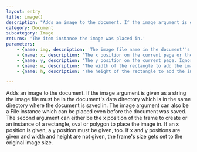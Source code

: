 ```yaml
---
layout: entry
title: image()
description: "Adds an image to the document. If the image argument is given as a string the image file must be in the document's\ndata directory which is in the same directory where the document is saved in. The image argument can also be a File\ninstance which can be placed even before the document was saved.\nThe second argument can either be the x position of the frame to create or an instance of a rectangle,\noval or polygon to place the image in. If an x position is given, a y position must be given, too.\nIf x and y positions are given and width and height are not given, the frame's size gets set to the original image size."
category: Document
subcategory: Image
returns: 'The item instance the image was placed in.'
parameters:
    - {name: img, description: 'The image file name in the document''s data directory or a File instance'}
    - {name: x, description: 'The x position on the current page or the item instance to place the image in'}
    - {name: y, description: 'The y position on the current page. Ignored if x is not a number.'}
    - {name: w, description: 'The width of the rectangle to add the image to. Ignored if x is not a number.'}
    - {name: h, description: 'The height of the rectangle to add the image to. Ignored if x is not a number.'}

---
```

Adds an image to the document. If the image argument is given as a string the image file must be in the document's
data directory which is in the same directory where the document is saved in. The image argument can also be a File
instance which can be placed even before the document was saved.
The second argument can either be the x position of the frame to create or an instance of a rectangle,
oval or polygon to place the image in. If an x position is given, a y position must be given, too.
If x and y positions are given and width and height are not given, the frame's size gets set to the original image size.